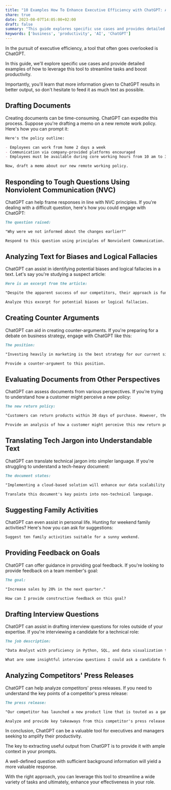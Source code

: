 ```yaml
---
title: "10 Examples How To Enhance Executive Efficiency with ChatGPT: A Non-Tech Savvy's Guide"
share: true 
date: 2023-08-07T14:05:00+02:00
draft: false
summary: "This guide explores specific use cases and provides detailed examples of how executives can leverage ChatGPT to streamline tasks, boost productivity, and enhance effectiveness in their role."
keywords: ['business', 'productivity', 'AI', 'ChatGPT']
---
```


In the pursuit of executive efficiency, a tool that often goes overlooked is ChatGPT. 

In this guide, we'll explore specific use cases and provide detailed examples of how to leverage this tool to streamline tasks and boost productivity. 

Importantly, you'll learn that more information given to ChatGPT results in better output, so don't hesitate to feed it as much text as possible.

## Drafting Documents

Creating documents can be time-consuming. ChatGPT can expedite this process. Suppose you're drafting a memo on a new remote work policy. Here's how you can prompt it:

```markdown
Here's the policy outline:

- Employees can work from home 2 days a week
- Communication via company-provided platforms encouraged
- Employees must be available during core working hours from 10 am to 3 pm

Now, draft a memo about our new remote working policy.
```

## Responding to Tough Questions Using Nonviolent Communication (NVC)

ChatGPT can help frame responses in line with NVC principles. If you're dealing with a difficult question, here's how you could engage with ChatGPT:

```markdown
The question raised:

"Why were we not informed about the changes earlier?"

Respond to this question using principles of Nonviolent Communication.
```

## Analyzing Text for Biases and Logical Fallacies

ChatGPT can assist in identifying potential biases and logical fallacies in a text. Let's say you're studying a suspect article:

```markdown
Here is an excerpt from the article:

"Despite the apparent success of our competitors, their approach is fundamentally flawed. They focus too much on short-term gains without considering long-term sustainability..."

Analyze this excerpt for potential biases or logical fallacies.
```

## Creating Counter Arguments

ChatGPT can aid in creating counter-arguments. If you're preparing for a debate on business strategy, engage with ChatGPT like this:

```markdown
The position:

"Investing heavily in marketing is the best strategy for our current situation."

Provide a counter-argument to this position.
```

## Evaluating Documents from Other Perspectives

ChatGPT can assess documents from various perspectives. If you're trying to understand how a customer might perceive a new policy:

```markdown
The new return policy:

"Customers can return products within 30 days of purchase. However, the product must be unused and in its original packaging."

Provide an analysis of how a customer might perceive this new return policy.
```

## Translating Tech Jargon into Understandable Text

ChatGPT can translate technical jargon into simpler language. If you're struggling to understand a tech-heavy document:

```markdown
The document states:

"Implementing a cloud-based solution will enhance our data scalability and allow for an agile response to market changes..."

Translate this document's key points into non-technical language.
```

## Suggesting Family Activities

ChatGPT can even assist in personal life. Hunting for weekend family activities? Here's how you can ask for suggestions:

```markdown
Suggest ten family activities suitable for a sunny weekend.
```

## Providing Feedback on Goals

ChatGPT can offer guidance in providing goal feedback. If you're looking to provide feedback on a team member's goal:

```markdown
The goal:

"Increase sales by 20% in the next quarter."

How can I provide constructive feedback on this goal?
```

## Drafting Interview Questions

ChatGPT can assist in drafting interview questions for roles outside of your expertise. If you're interviewing a candidate for a technical role:

```markdown
The job description:

"Data Analyst with proficiency in Python, SQL, and data visualization tools."

What are some insightful interview questions I could ask a candidate for this position?
```

## Analyzing Competitors' Press Releases

ChatGPT can help analyze competitors' press releases. If you need to understand the key points of a competitor's press release:

```markdown
The press release:

"Our competitor has launched a new product line that is touted as a game-changer in the industry..."

Analyze and provide key takeaways from this competitor's press release.
```

In conclusion, ChatGPT can be a valuable tool for executives and managers seeking to amplify their productivity.

The key to extracting useful output from ChatGPT is to provide it with ample context in your prompts. 

A well-defined question with sufficient background information will yield a more valuable response. 

With the right approach, you can leverage this tool to streamline a wide variety of tasks and ultimately, enhance your effectiveness in your role.